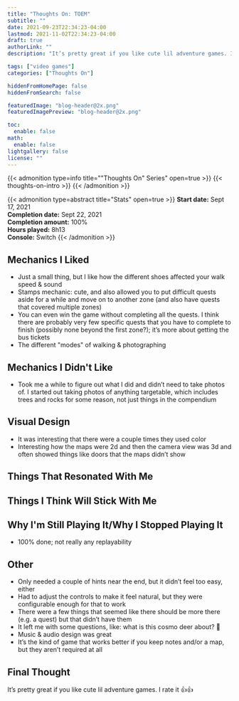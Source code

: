```yaml
---
title: "Thoughts On: TOEM"
subtitle: ""
date: 2021-09-23T22:34:23-04:00
lastmod: 2021-11-02T22:34:23-04:00
draft: true
authorLink: ""
description: "It’s pretty great if you like cute lil adventure games. I rate it 👍👍"

tags: ["video games"]
categories: ["Thoughts On"]

hiddenFromHomePage: false
hiddenFromSearch: false

featuredImage: "blog-header@2x.png"
featuredImagePreview: "blog-header@2x.png"

toc:
  enable: false
math:
  enable: false
lightgallery: false
license: ""
---
```


<!--more-->

{{< admonition type=info title="\"Thoughts On\" Series" open=true >}}
  {{< thoughts-on-intro >}}
{{< /admonition >}}

{{< admonition type=abstract title="Stats" open=true >}}
  **Start date:** Sept 17, 2021\
  **Completion date:** Sept 22, 2021\
  **Completion amount:** 100%\
  **Hours played:** 8h13\
  **Console:** Switch
{{< /admonition >}}


## Mechanics I Liked

* Just a small thing, but I like how the different shoes affected your walk speed & sound
* Stamps mechanic: cute, and also allowed you to put difficult quests aside for a while and move on to another zone (and also have quests that covered multiple zones)
* You can even win the game without completing all the quests. I think there are probably very few specific quests that you have to complete to finish (possibly none beyond the first zone?); it’s more about getting the bus tickets
* The different "modes" of walking & photographing


## Mechanics I Didn't Like

* Took me a while to figure out what I did and didn’t need to take photos of. I started out taking photos of anything targetable, which includes trees and rocks for some reason, not just things in the compendium


## Visual Design

* It was interesting that there were a couple times they used color
* Interesting how the maps were 2d and then the camera view was 3d and often showed things like doors that the maps didn’t show


## Things That Resonated With Me


## Things I Think Will Stick With Me


## Why I'm Still Playing It/Why I Stopped Playing It

* 100% done; not really any replayability


## Other

* Only needed a couple of hints near the end, but it didn’t feel too easy, either
* Had to adjust the controls to make it feel natural, but they were configurable enough for that to work
* There were a few things that seemed like there should be more there (e.g. a quest) but that didn’t have them
* It left me with some questions, like: what is this cosmo deer about? 🤔
* Music & audio design was great
* It’s the kind of game that works better if you keep notes and/or a map, but they aren’t required at all

## Final Thought

It’s pretty great if you like cute lil adventure games. I rate it 👍👍

